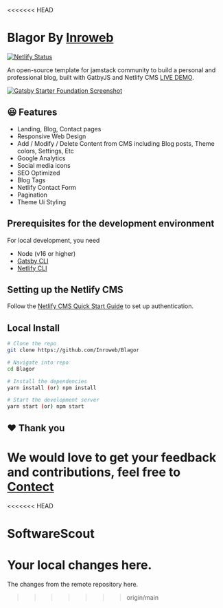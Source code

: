 <<<<<<< HEAD
# Blagor By [Inroweb](https://inroweb.com/)

[![Netlify Status](https://api.netlify.com/api/v1/badges/74341967-70e6-4db5-a486-61e3dfc627be/deploy-status)](https://app.netlify.com/sites/blagor-inroweb/deploys)


An open-source template for jamstack community to build a personal and professional blog, built with GatbyJS and Netlify CMS [LIVE DEMO](https://blagor-inroweb.netlify.app/).


[![Gatsby Starter Foundation Screenshot](static/assets/blagor.png)](https://www.inroweb.com/template/blagor)


## 😃 Features

- Landing, Blog, Contact pages
- Responsive Web Design
- Add / Modify / Delete Content from CMS including Blog posts, Theme colors, Settings, Etc
- Google Analytics
- Social media icons
- SEO Optimized
- Blog Tags
- Netlify Contact Form
- Pagination
- Theme Ui Styling


## Prerequisites for the development environment

For local development, you need
- Node (v16 or higher)
- [Gatsby CLI](https://www.gatsbyjs.org/docs/)
- [Netlify CLI](https://github.com/netlify/cli)

## Setting up the Netlify CMS

Follow the [Netlify CMS Quick Start Guide](https://www.netlifycms.org/docs/quick-start/#authentication) to set up authentication.

## Local Install

```bash
# Clone the repo
git clone https://github.com/Inroweb/Blagor

# Navigate into repo
cd Blagor

# Install the dependencies
yarn install (or) npm install

# Start the development server
yarn start (or) npm start
```

## ❤️ Thank you

We would love to get your feedback and contributions, feel free to [Contect](https://www.inroweb.com/contact)
=======
<<<<<<< HEAD
# SoftwareScout
Your local changes here.
=======
The changes from the remote repository here.
>>>>>>> origin/main
